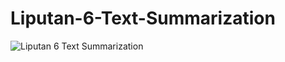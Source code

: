 # Liputan-6-Text-Summarization

![Liputan 6 Text Summarization](https://github.com/user-attachments/assets/8a84bc25-dbd3-48c2-8dc6-631de5e5e2bb)
